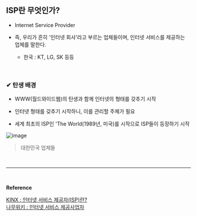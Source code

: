 ## ISP란 무엇인가?
- Internet Service Provider

- 즉, 우리가 흔히 '인터넷 회사'라고 부르는 업체들이며, 인터넷 서비스를 제공하는 업체를 말한다.
  - 한국 : KT, LG, SK 등등
<br>

### ✔ 탄생 배경
- WWW(월드와이드웹)의 탄생과 함께 인터넷의 형태를 갖추기 시작

- 인터넷 형태를 갖추기 시작하니, 이를 관리할 주체가 필요

- 세계 최초의 ISP인 'The World(1989년, 미국)를 시작으로 ISP들이 등장하기 시작

![image](https://github.com/yejun95/Today-I-Learned/assets/121341413/58167760-1273-45b6-94e8-208e5c6b25ee)
> 대한민국 업체들
<br>
<hr>
<br>

**Reference**<br>

[KINX : 인터넷 서비스 제공자(ISP)란?](https://m.blog.naver.com/kinxtime/220636766370)<br>
[나무위키 : 인터넷 서비스 제공사업자](https://namu.wiki/w/%EC%9D%B8%ED%84%B0%EB%84%B7%20%EC%84%9C%EB%B9%84%EC%8A%A4%20%EC%A0%9C%EA%B3%B5%EC%82%AC%EC%97%85%EC%9E%90)<br>
